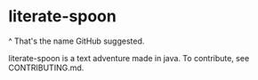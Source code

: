 # literate-spoon
^ That's the name GitHub suggested.

literate-spoon is a text adventure made in java. To contribute, see CONTRIBUTING.md.
